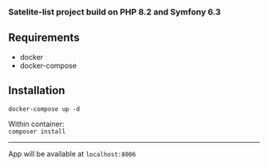 ### Satelite-list project build on PHP 8.2 and Symfony 6.3

## Requirements
- docker
- docker-compose

## Installation
`docker-compose up -d`

Within container:  
`composer install`

---

App will be available at `localhost:8006`
